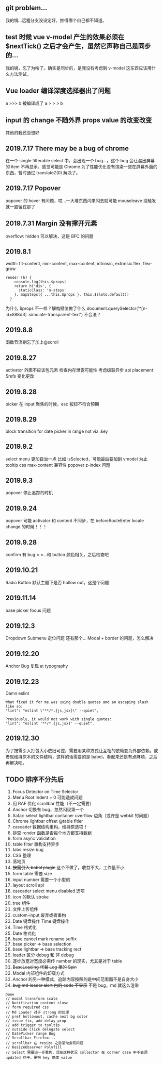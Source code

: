 ## git problem...

我的锅...远程分支没设定好，推得哪个自己都不知道。

## test 时候 vue v-model 产生的效果必须在 \$nextTick() 之后才会产生，虽然它声称自己是同步的...

我的锅，忘了为啥了。确实是同步的，是我没有考虑到 v-model 这东西应该用什么方法测试。

## Vue loader 编译深度选择器出了问题

a >>> b 被编译成了 a > > > b

## input 的 change 不随外界 props value 的改变改变

其他的我还没想好

## 2019.7.17 There may be a bug of chrome

在一个 single filterable select 中，会出现一个 bug...，这个 bug 会让溢出屏幕的 item 不再显示。感觉可能是 Chrome 为了性能优化没有渲染一些在屏幕外面的东西，暂时通过 translateZ(0) 解决了。

## 2019.7.17 Popover

popover 的 hover 有问题，哎...一大堆东西闪来闪去就可能 mouseleave 没触发就一直留在那了

## 2019.7.31 Margin 没有撑开元素

overflow: hidden 可以解决，这是 BFC 的问题

## 2019.8.1

width: fit-content, min-content, max-content, intrinsic, extrinsic
flex, flex-grow

```
render (h) {
    console.log(this.$props)
    return h('div', {
      staticClass: 'n-steps'
    }, mapSteps({ ...this.$props }, this.$slots.default))
  }
```

为什么 \$props 不一样？解构赋值做了什么
document.querySelector('\*[n-id=888d3] .simulate-transparent-text') 不合法？

## 2019.8.8

函数节流别忘了加上@scroll

## 2019.8.27

activator 外面不应该包元素
检查内存泄露可能性
考虑级联异步 api
placement \$refs 变化更改

## 2019.8.28

picker 在 input 聚焦的时候，esc 按钮不符合预期

## 2019.8.29

block transition for date picker in range not via :key

## 2019.9.2

select menu 更加自治一点 比如 isSelected，可能最后要加到 vmodel 为止
tooltip css max-content 兼容性
popover z-index 问题

## 2019.9.3

popover 停止追踪的时机

## 2019.9.24

popover 可能 activator 和 content 不同步，在 beforeRouteEnter locale change 的时候！！！

## 2019.9.28

confirm 有 bug = =...和 button 颜色相关，之后检查吧

## 2019.10.21

Radio Button 默认主题下是否 hollow out，这是个问题

## 2019.11.14

base picker focus 问题

## 2019.12.3

Dropdown Submenu 定位问题
还有那个... Modal + border 的问题，怎么解决

## 2019.12.20
Anchor Bug 复现 at typography

## 2019.12.23
Damn eslint
```
What fixed it for me was using double quotes and an escaping slash like so:
"lint": "eslint \"**/*.{js,jsx}\" --quiet",

Previously, it would not work with single quotes:
"lint": "eslint '**/*.{js,jsx}' --quiet",
```

## 2019.12.30
为了按需引入打包大小依旧可控，需要用某种方式让互相的依赖变为外部依赖。或者就维持原本的文件结构，这样的话需要的是 babel。看起来还是有点麻烦，之后再解决吧。


## TODO 排序不分先后
1. Focus Detector on Time Selector
2. Menu Root Indent = 0 可能造成问题
3. 用 RAF 优化 scrollbar 性能（不一定需要）
4. Anchor 切换有 bug，忽然闪现第一个
5. Safari select lightbar container overflow 边角（或许是 webkit 的问题）
6. Chrome lightbar offset @table fitler
7. cascader 数据结构重构，维持原选项！
8. 排查 render 函数是否每个地方都支持数组
9. form async validation
10. table filter 重构支持异步
11. tabs resize bug
12. CSS 整理
13. 落地页
14. <del>按需引入 babel plugin</del> 这个不做了，收益不大，工作量不小
15. form table 需要 size
16. input number 需要一个小型的
17. layout scroll api
18. cascader select menu disabled 选项
19. icon 的默认 stroke
20. tree 组件
21. 文件上传组件
22. custom-input 废弃或者重构
23. Date 键盘操作 Time 键盘操作
24. Time 格式化
25. Date 格式化
26. base cancel mark rename suffix
27. base picker => base selection
28. base lightbar => base tracking rect
29. loader 区分 debug 和 非 debug
30. 逐步放宽对宽度必需传 number 的现实，尤其是对于 table
31. <del>BaseLoading 代替 Log 里的 Spin</del>
32. Modal 内部组件的卸载方式
33. Anchor 的另一种模式，追踪内容按照的是中间范围而不是自身大小
34. <del>bug md-loader alert 内的 code 不显示</del> 不是 bug，md 就这么渲染


```
Done
// modal transform scale
// Notification content close
// form required css
// Md Loader 对于 strong 的处理
// pref hollowout, cache next bg color
// issue fix, add delay prop
// add trigger to tooltip
// outside click delegate select
// DatePicker range Bug
// Scrollbar Firefox...
// scrollbar 在 resize 之后滚动会有问题
// ResizeObserver Polyfill
// Select 需要进一步重构，现在这种状况 collector 在 corner case 中不会调 updated 钩子，要把 key 换成 value
```